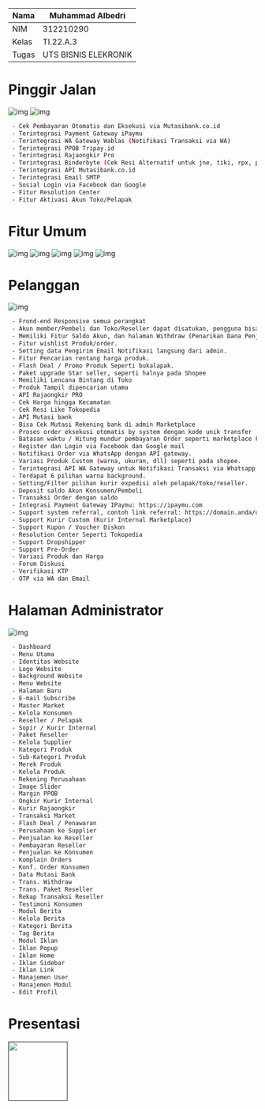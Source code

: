 | Nama      | Muhammad Albedri |
| ----------- | ----------- |
| NIM     | 312210290       |
| Kelas   | TI.22.A.3        |
| Tugas   | UTS BISNIS ELEKRONIK       |

# Pinggir Jalan
![img](bisnis/1.png)
![img](bisnis/2.png)
```bash
 - Cek Pembayaran Otomatis dan Eksekusi via Mutasibank.co.id
 - Terintegrasi Payment Gateway iPaymu
 - Terintegrasi WA Gateway Wablas (Notifikasi Transaksi via WA)
 - Terintegrasi PPOB Tripay.id
 - Terintegrasi Rajaongkir Pro
 - Terintegrasi Binderbyte (Cek Resi Alternatif untuk jne, tiki, rpx, pandu)
 - Terintegrasi API Mutasibank.co.id
 - Terintegrasi Email SMTP
 - Sosial Login via Facebook dan Google
 - Fitur Resolution Center
 - Fitur Aktivasi Akun Toko/Pelapak
```
# Fitur Umum
![img](bisnis/1.png)
![img](bisnis/3.png)
![img](bisnis/4.png) 
![img](bisnis/5.png)
![img](bisnis/6.png)
# Pelanggan
![img](bisnis/pelanggan.png)
```bash
 - Frond-end Responsive semua perangkat
 - Akun member/Pembeli dan Toko/Reseller dapat disatukan, pengguna bisa buka toko sendiri di web.
 - Memiliki Fitur Saldo Akun, dan halaman Withdraw (Penarikan Dana Penjualan)
 - Fitur wishlist Produk/order.
 - Setting data Pengirim Email Notifikasi langsung dari admin.
 - Fitur Pencarian rentang harga produk.
 - Flash Deal / Promo Produk Seperti bukalapak.
 - Paket upgrade Star seller, seperti halnya pada Shopee
 - Memiliki Lencana Bintang di Toko
 - Produk Tampil dipencarian utama
 - API Rajaongkir PRO
 - Cek Harga hingga Kecamatan
 - Cek Resi Like Tokopedia
 - API Mutasi bank
 - Bisa Cek Mutasi Rekening bank di admin Marketplace
 - Proses order eksekusi otomatis by system dengan kode unik transfer
 - Batasan waktu / Hitung mundur pembayaran Order seperti marketplace kebanyakan.
 - Register dan Login via Facebook dan Google mail
 - Notifikasi Order via WhatsApp dengan API gateway.
 - Variasi Produk Custom (warna, ukuran, dll) seperti pada shopee.
 - Terintegrasi API WA Gateway untuk Notifikasi Transaksi via Whatsapp
 - Terdapat 6 pilihan warna background.
 - Setting/Filter pilihan kurir expedisi oleh pelapak/toko/reseller.
 - Deposit saldo Akun Konsumen/Pembeli
 - Transaksi Order dengan saldo
 - Integrasi Payment Gateway IPaymu: https://ipaymu.com
 - Support system referral, contoh link referral: https://domain.anda/username_referral
 - Support Kurir Custom (Kurir Internal Marketplace)
 - Support Kupon / Voucher Diskon
 - Resolution Center Seperti Tokopedia
 - Support Dropshipper
 - Support Pre-Order
 - Variasi Produk dan Harga
 - Forum Diskusi
 - Verifikasi KTP
 - OTP via WA dan Email
```
# Halaman Administrator
![img](bisnis/kontributor.png) 
```bash
 - Dashboard
 - Menu Utama
 - Identitas Website
 - Logo Website
 - Background Website
 - Menu Website
 - Halaman Baru
 - E-mail Subscribe
 - Master Market
 - Kelola Konsumen
 - Reseller / Pelapak
 - Sopir / Kurir Internal
 - Paket Reseller
 - Kelola Supplier
 - Kategori Produk
 - Sub-Kategori Produk
 - Merek Produk
 - Kelola Produk
 - Rekening Perusahaan
 - Image Slider
 - Margin PPOB
 - Ongkir Kurir Internal
 - Kurir Rajaongkir
 - Transaksi Market
 - Flash Deal / Penawaran
 - Perusahaan ke Supplier
 - Penjualan ke Reseller
 - Pembayaran Reseller
 - Penjualan ke Konsumen
 - Komplain Orders
 - Konf. Order Konsumen
 - Data Mutasi Bank
 - Trans. Withdraw
 - Trans. Paket Reseller
 - Rekap Transaksi Reseller
 - Testimoni Konsumen
 - Modul Berita
 - Kelola Berita
 - Kategori Berita
 - Tag Berita
 - Modul Iklan
 - Iklan Popup
 - Iklan Home
 - Iklan Sidebar
 - Iklan Link
 - Manajemen User
 - Manajemen Modul
 - Edit Profil
```
# Presentasi
[<img src=https://download.logo.wine/logo/YouTube/YouTube-Logo.wine.png width="120px">]()
